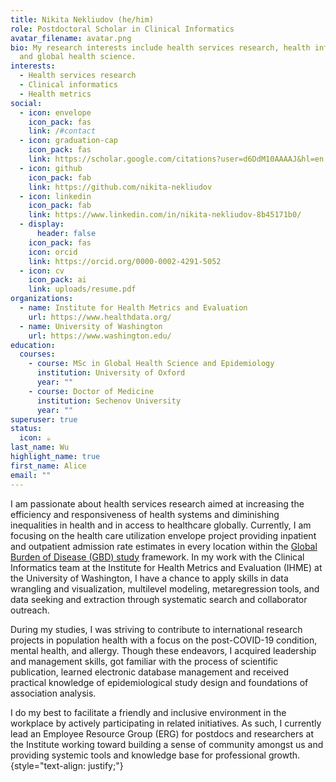 ```yaml
---
title: Nikita Nekliudov (he/him)
role: Postdoctoral Scholar in Clinical Informatics
avatar_filename: avatar.png
bio: My research interests include health services research, health informatics,
  and global health science.
interests:
  - Health services research
  - Clinical informatics
  - Health metrics
social:
  - icon: envelope
    icon_pack: fas
    link: /#contact
  - icon: graduation-cap
    icon_pack: fas
    link: https://scholar.google.com/citations?user=d6DdM10AAAAJ&hl=en
  - icon: github
    icon_pack: fab
    link: https://github.com/nikita-nekliudov
  - icon: linkedin
    icon_pack: fab
    link: https://www.linkedin.com/in/nikita-nekliudov-8b45171b0/
  - display:
      header: false
    icon_pack: fas
    icon: orcid
    link: https://orcid.org/0000-0002-4291-5052
  - icon: cv
    icon_pack: ai
    link: uploads/resume.pdf
organizations:
  - name: Institute for Health Metrics and Evaluation
    url: https://www.healthdata.org/
  - name: University of Washington
    url: https://www.washington.edu/
education:
  courses:
    - course: MSc in Global Health Science and Epidemiology
      institution: University of Oxford
      year: ""
    - course: Doctor of Medicine
      institution: Sechenov University
      year: ""
superuser: true
status:
  icon: ☕️
last_name: Wu
highlight_name: true
first_name: Alice
email: ""
---
```

I am passionate about health services research aimed at increasing the efficiency and responsiveness of health systems and diminishing inequalities in health and in access to healthcare globally. Currently, I am focusing on the health care utilization envelope project providing inpatient and outpatient admission rate estimates in every location within the [Global Burden of Disease (GBD) study](https://www.thelancet.com/gbd) framework. In my work with the Clinical Informatics team at the Institute for Health Metrics and Evaluation (IHME) at the University of Washington, I have a chance to apply skills in data wrangling and visualization, multilevel modeling, metaregression tools, and data seeking and extraction through systematic search and collaborator outreach.

During my studies, I was striving to contribute to international research projects in population health with a focus on the post-COVID-19 condition, mental health, and allergy. Though these endeavors, I acquired leadership and management skills, got familiar with the process of scientific publication, learned electronic database management and received practical knowledge of epidemiological study design and foundations of association analysis.

I do my best to facilitate a friendly and inclusive environment in the workplace by actively participating in related initiatives. As such, I currently lead an Employee Resource Group (ERG) for postdocs and researchers at the Institute working toward building a sense of community amongst us and providing systemic tools and knowledge base for professional growth.
{style="text-align: justify;"}